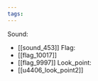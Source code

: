 ```yaml
---
tags:
---
```

Sound:
- [[sound_453]]
Flag:
- [[flag_10017]]
- [[flag_9997]]
Look_point:
- [[u4406_look_point2]]

